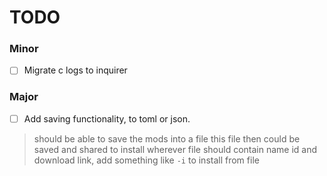 # TODO

### Minor
- [ ] Migrate c logs to inquirer

### Major
- [ ] Add saving functionality, to toml or json.
> should be able to save the mods into a file
> this file then could be saved and shared to install wherever
> file should contain name id and download link, add something like
> `-i` to install from file
